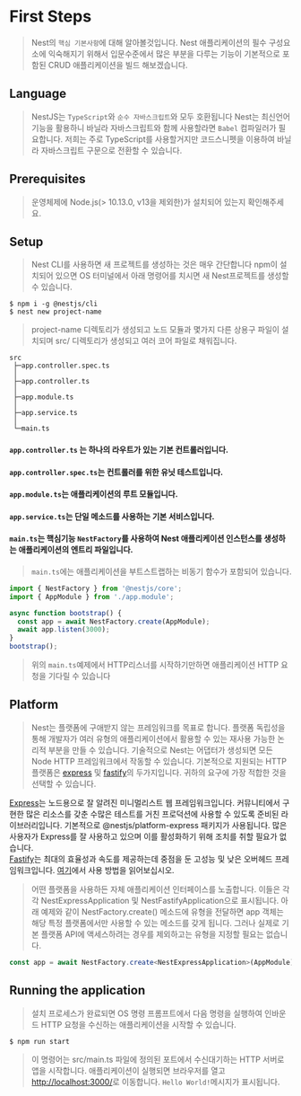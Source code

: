# First Steps
>Nest의 `핵심 기본사항`에 대해 알아볼것입니다. Nest 애플리케이션의 필수 구성요소에 익숙해지기 위해서 입문수준에서 많은 부분을 다루는 기능이 기본적으로 포함된 CRUD 애플리케이션을 빌드 해보겠습니다.  
  
## Language
>NestJS는 `TypeScript`와 `순수 자바스크립트`와 모두 호환됩니다 Nest는 최신언어 기능을 활용하니 바닐라 자바스크립트와 함께 사용할라면 `Babel` 컴파일러가 필요합니다. 저희는 주로 TypeScript를 사용할거지만 코드스니펫을 이용하여 바닐라 자바스크립트 구문으로 전환할 수 있습니다.  
  
## Prerequisites
>운영체제에 Node.js(> 10.13.0, v13을 제외한)가 설치되어 있는지 확인해주세요.  
  
## Setup
>Nest CLI를 사용하면 새 프로젝트를 생성하는 것은 매우 간단합니다 npm이 설치되어 있으면
OS 터미널에서 아래 명령어를 치시면 새 Nest프로젝트를 생성할 수 있습니다.
```
$ npm i -g @nestjs/cli
$ nest new project-name
```
>project-name 디렉토리가 생성되고 노드 모듈과 몇가지 다른 상용구 파일이 설치되며 src/ 디렉토리가 생성되고 여러 코어 파일로 채워집니다.  

```
src
 ├─app.controller.spec.ts
 │
 ├─app.controller.ts
 │
 ├─app.module.ts
 │
 ├─app.service.ts
 │
 └─main.ts
```
#### `app.controller.ts` 는 하나의 라우트가 있는 기본 컨트롤러입니다.
#### `app.controller.spec.ts`는 컨트롤러를 위한 유닛 테스트입니다.
#### `app.module.ts`는 애플리케이션의 루트 모듈입니다.
#### `app.service.ts`는 단일 메소드를 사용하는 기본 서비스입니다.
#### `main.ts`는 핵심기능 `NestFactory`를 사용하여 Nest 애플리케이션 인스턴스를 생성하는 애플리케이션의 엔트리 파일입니다.

>`main.ts`에는 애플리케이션을 부트스트랩하는 비동기 함수가 포함되어 있습니다.
```ts
import { NestFactory } from '@nestjs/core';
import { AppModule } from './app.module';

async function bootstrap() {
  const app = await NestFactory.create(AppModule);
  await app.listen(3000);
}
bootstrap();
```
>위의 `main.ts`예제에서 HTTP리스너를 시작하기만하면 애플리케이션 HTTP 요청을 기다릴 수 있습니다  
## Platform
>Nest는 플랫폼에 구애받지 않는 프레임워크를 목표로 합니다. 플랫폼 독립성을 통해 개발자가 여러 유형의 애플리케이션에서 활용할 수 있는 재사용 가능한 논리적 부분을 만들 수 있습니다. 기술적으로 Nest는 어댑터가 생성되면 모든 Node HTTP 프레임워크에서 작동할 수 있습니다. 기본적으로 지원되는 HTTP 플랫폼은 [express](https://expressjs.com/) 및 [fastify](https://expressjs.com/)의 두가지입니다. 귀하의 요구에 가장 적합한 것을 선택할 수 있습니다.

[Express](https://expressjs.com/)는 노드용으로 잘 알려진 미니멀리스트 웹 프레임워크입니다. 커뮤니티에서 구현한 많은 리소스를 갖춘 수많은 테스트를 거친 프로덕션에 사용할 수 있도록 준비된 라이브러리입니다. 기본적으로 @nestjs/platform-express 패키지가 사용됩니다. 많은 사용자가 Express를 잘 사용하고 있으며 이를 활성화하기 위해 조치를 취할 필요가 없습니다.  
[Fastify](https://expressjs.com/)는 최대의 효율성과 속도를 제공하는데 중점을 둔 고성능 및 낮은 오버헤드 프레임워크입니다. [여기](https://docs.nestjs.kr/techniques/performance)에서 사용 방법을 읽어보십시오.  
>어떤 플랫폼을 사용하든 자체 애플리케이션 인터페이스를 노출합니다. 이들은 각각 NestExpressApplication 및 NestFastifyApplication으로 표시됩니다.
아래 예제와 같이 NestFactory.create() 메소드에 유형을 전달하면 app 객체는 해당 특정 플랫폼에서만 사용할 수 있는 메소드를 갖게 됩니다. 그러나 실제로 기본 플랫폼 API에 액세스하려는 경우를 제외하고는 유형을 지정할 필요는 없습니다.
```ts
const app = await NestFactory.create<NestExpressApplication>(AppModule);
```
## Running the application
>설치 프로세스가 완료되면 OS 명령 프롬프트에서 다음 명령을 실행하여 인바운드 HTTP 요청을 수신하는 애플리케이션을 시작할 수 있습니다.
```
$ npm run start
```
>이 명령어는 src/main.ts 파일에 정의된 포트에서 수신대기하는 HTTP 서버로 앱을 시작합니다. 애플리케이션이 실행되면 브라우저를 열고 <http://localhost:3000/>로 이동합니다. `Hello World!`메시지가 표시됩니다.

